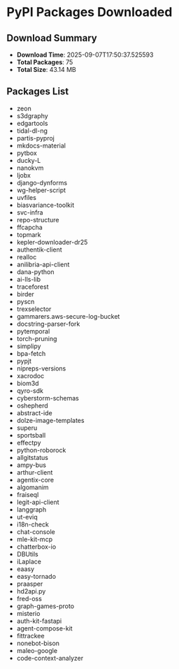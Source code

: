 # PyPI Packages Downloaded

## Download Summary
- **Download Time**: 2025-09-07T17:50:37.525593
- **Total Packages**: 75
- **Total Size**: 43.14 MB

## Packages List
- zeon
- s3dgraphy
- edgartools
- tidal-dl-ng
- partis-pyproj
- mkdocs-material
- pytbox
- ducky-L
- nanokvm
- ljobx
- django-dynforms
- wg-helper-script
- uvfiles
- biasvariance-toolkit
- svc-infra
- repo-structure
- ffcapcha
- topmark
- kepler-downloader-dr25
- authentik-client
- realloc
- anilibria-api-client
- dana-python
- ai-lls-lib
- traceforest
- birder
- pyscn
- trexselector
- gammarers.aws-secure-log-bucket
- docstring-parser-fork
- pytemporal
- torch-pruning
- simplipy
- bpa-fetch
- pypjt
- nipreps-versions
- xacrodoc
- biom3d
- qyro-sdk
- cyberstorm-schemas
- oshepherd
- abstract-ide
- dolze-image-templates
- superu
- sportsball
- effectpy
- python-roborock
- allgitstatus
- ampy-bus
- arthur-client
- agentix-core
- algomanim
- fraiseql
- legit-api-client
- langgraph
- ut-eviq
- i18n-check
- chat-console
- mle-kit-mcp
- chatterbox-io
- DBUtils
- iLaplace
- eaasy
- easy-tornado
- praasper
- hd2api.py
- fred-oss
- graph-games-proto
- misterio
- auth-kit-fastapi
- agent-compose-kit
- fittrackee
- nonebot-bison
- maleo-google
- code-context-analyzer
